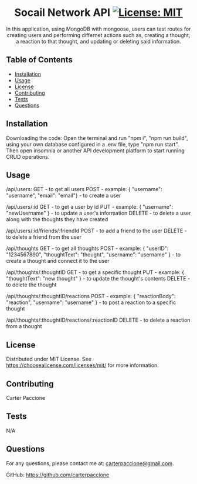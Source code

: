 # <center>Socail Network API [![License: MIT](https://img.shields.io/badge/License-MIT-yellow.svg)](https://opensource.org/licenses/MIT)</center>

<center>In this application, using MongoDB with mongoose, users can test routes for creating users and performing differnet actions such as, creating a thought, a reaction to that thought, and updating or deleting said information.</center>

## Table of Contents

- [Installation](#installation)
- [Usage](#usage)
- [License](#license)
- [Contributing](#contributing)
- [Tests](#tests)
- [Questions](#questions)

## Installation

Downloading the code:
Open the terminal and run "npm i", "npm run build", using your own database configured in a .env file, type "npm run start". Then open insomnia or another API development platform to start running CRUD operations.

## Usage

/api/users:
GET - to get all users
POST - example: { "username": "username", "email": "email"} - to create a user

/api/users/:id
GET - to get a user by id
PUT - example: {  "username": "newUsername" } - to update a user's information
DELETE - to delete a user along with the thoughts they have created

/api/users/:id/friends/:friendId
POST - to add a friend to the user
DELETE - to delete a friend from the user

/api/thoughts
GET - to get all thoughts
POST - example: { "userID": "1234567890", "thoughtText": "thought", "username": "username" } - to create a thought and connect it to the user

/api/thoughts/:thoughtID
GET - to get a specific thought
PUT - example: { "thoughtText": "new thought" } - to update the thought's contents
DELETE - to delete the thought

/api/thoughts/:thoughtID/reactions
POST - example: { "reactionBody": "reaction", "username": "username" } - to post a reaction to a specific thought

/api/thoughts/:thoughtID/reactions/:reactionID
DELETE - to delete a reaction from a thought

## License
  
Distributed under MIT License. See https://choosealicense.com/licenses/mit/ for more information.

## Contributing

Carter Paccione

## Tests

N/A

## Questions

For any questions, please contact me at: 
carterpaccione@gmail.com.

GitHub: https://github.com/carterpaccione
